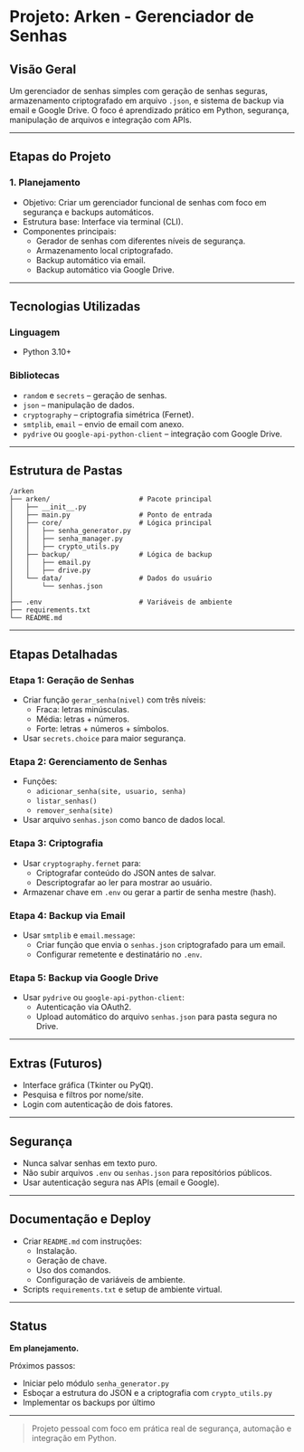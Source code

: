 # Projeto: Arken - Gerenciador de Senhas

## Visão Geral
Um gerenciador de senhas simples com geração de senhas seguras, armazenamento criptografado em arquivo `.json`, e sistema de backup via email e Google Drive. O foco é aprendizado prático em Python, segurança, manipulação de arquivos e integração com APIs.

---

## Etapas do Projeto

### 1. Planejamento
- Objetivo: Criar um gerenciador funcional de senhas com foco em segurança e backups automáticos.
- Estrutura base: Interface via terminal (CLI).
- Componentes principais:
  - Gerador de senhas com diferentes níveis de segurança.
  - Armazenamento local criptografado.
  - Backup automático via email.
  - Backup automático via Google Drive.

---

## Tecnologias Utilizadas

### Linguagem
- Python 3.10+

### Bibliotecas
- `random` e `secrets` – geração de senhas.
- `json` – manipulação de dados.
- `cryptography` – criptografia simétrica (Fernet).
- `smtplib`, `email` – envio de email com anexo.
- `pydrive` ou `google-api-python-client` – integração com Google Drive.

---

## Estrutura de Pastas
```
/arken
├── arken/                      # Pacote principal
│   ├── __init__.py
│   ├── main.py                 # Ponto de entrada
│   ├── core/                   # Lógica principal
│   │   ├── senha_generator.py
│   │   ├── senha_manager.py
│   │   ├── crypto_utils.py
│   ├── backup/                 # Lógica de backup
│   │   ├── email.py
│   │   ├── drive.py
│   └── data/                   # Dados do usuário
│       └── senhas.json
│
├── .env                        # Variáveis de ambiente
├── requirements.txt
└── README.md
```

---

## Etapas Detalhadas

### Etapa 1: Geração de Senhas
- Criar função `gerar_senha(nivel)` com três níveis:
  - Fraca: letras minúsculas.
  - Média: letras + números.
  - Forte: letras + números + símbolos.
- Usar `secrets.choice` para maior segurança.

### Etapa 2: Gerenciamento de Senhas
- Funções:
  - `adicionar_senha(site, usuario, senha)`
  - `listar_senhas()`
  - `remover_senha(site)`
- Usar arquivo `senhas.json` como banco de dados local.

### Etapa 3: Criptografia
- Usar `cryptography.fernet` para:
  - Criptografar conteúdo do JSON antes de salvar.
  - Descriptografar ao ler para mostrar ao usuário.
- Armazenar chave em `.env` ou gerar a partir de senha mestre (hash).

### Etapa 4: Backup via Email
- Usar `smtplib` e `email.message`:
  - Criar função que envia o `senhas.json` criptografado para um email.
  - Configurar remetente e destinatário no `.env`.

### Etapa 5: Backup via Google Drive
- Usar `pydrive` ou `google-api-python-client`:
  - Autenticação via OAuth2.
  - Upload automático do arquivo `senhas.json` para pasta segura no Drive.

---

## Extras (Futuros)
- Interface gráfica (Tkinter ou PyQt).
- Pesquisa e filtros por nome/site.
- Login com autenticação de dois fatores.

---

## Segurança
- Nunca salvar senhas em texto puro.
- Não subir arquivos `.env` ou `senhas.json` para repositórios públicos.
- Usar autenticação segura nas APIs (email e Google).

---

## Documentação e Deploy
- Criar `README.md` com instruções:
  - Instalação.
  - Geração de chave.
  - Uso dos comandos.
  - Configuração de variáveis de ambiente.
- Scripts `requirements.txt` e setup de ambiente virtual.

---

## Status
**Em planejamento.**

Próximos passos:
- Iniciar pelo módulo `senha_generator.py`
- Esboçar a estrutura do JSON e a criptografia com `crypto_utils.py`
- Implementar os backups por último

---

> Projeto pessoal com foco em prática real de segurança, automação e integração em Python.
